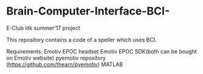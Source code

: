 # Brain-Computer-Interface-BCI-
E-Club iitk summer'17 project

This repository contains a code of a speller which uses BCI.

Requirements:
Emotiv EPOC headset
Emotiv EPOC SDK(both can be bought on Emotiv website)
pyemotiv repository (https://github.com/thearn/pyemotiv)
MATLAB
